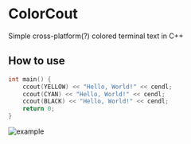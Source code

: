 # ColorCout
Simple cross-platform(?) colored terminal text in C++

## How to use

```cpp
int main() {
    ccout(YELLOW) << "Hello, World!" << cendl;
    ccout(CYAN) << "Hello, World!" << cendl;
    ccout(BLACK) << "Hello, World!" << cendl;
    return 0;
}
```

![example](https://user-images.githubusercontent.com/12003087/78259083-c6a6ff80-752e-11ea-8d16-0a45fcc811c9.png)
